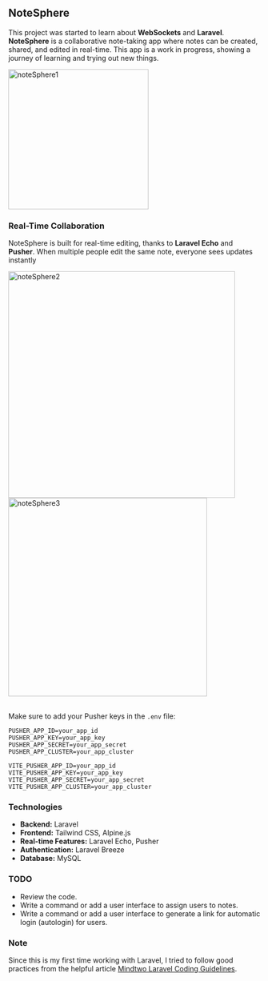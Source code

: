 ## NoteSphere
This project was started to learn about **WebSockets** and **Laravel**. **NoteSphere** is a collaborative note-taking app where notes can be created, shared, and edited in real-time. This app is a work in progress, showing a journey of learning and trying out new things.

<img width="280" alt="noteSphere1" src="https://github.com/user-attachments/assets/4ff2da17-af1e-4212-81ca-ac5354b7f9dc">

### Real-Time Collaboration
NoteSphere is built for real-time editing, thanks to **Laravel Echo** and **Pusher**. When multiple people edit the same note, everyone sees updates instantly

<img width="453" alt="noteSphere2" src="https://github.com/user-attachments/assets/46bae3f1-e94a-4f79-be58-c93d05dfdfa8">
<img width="397" alt="noteSphere3" src="https://github.com/user-attachments/assets/51370767-b3f8-408b-8316-d1e14c1d559c">

\
Make sure to add your Pusher keys in the `.env` file:

```plaintext
PUSHER_APP_ID=your_app_id
PUSHER_APP_KEY=your_app_key
PUSHER_APP_SECRET=your_app_secret
PUSHER_APP_CLUSTER=your_app_cluster

VITE_PUSHER_APP_ID=your_app_id
VITE_PUSHER_APP_KEY=your_app_key
VITE_PUSHER_APP_SECRET=your_app_secret
VITE_PUSHER_APP_CLUSTER=your_app_cluster
```

### Technologies
- **Backend:** Laravel
- **Frontend:** Tailwind CSS, Alpine.js
- **Real-time Features:** Laravel Echo, Pusher
- **Authentication:** Laravel Breeze
- **Database:** MySQL

### TODO
- Review the code.
- Write a command or add a user interface to assign users to notes.
- Write a command or add a user interface to generate a link for automatic login (autologin) for users.

### Note
Since this is my first time working with Laravel, I tried to follow good practices from the helpful article [Mindtwo Laravel Coding Guidelines](https://www.mindtwo.com/guidelines/coding/laravel).
